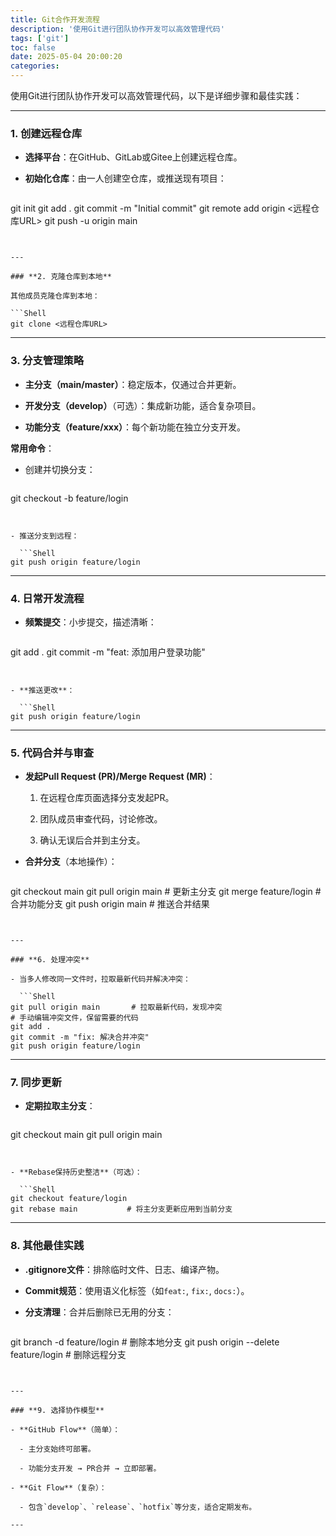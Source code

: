 ```yaml
---
title: Git合作开发流程
description: '使用Git进行团队协作开发可以高效管理代码'
tags: ['git']
toc: false
date: 2025-05-04 20:00:20
categories:
---
```


使用Git进行团队协作开发可以高效管理代码，以下是详细步骤和最佳实践：

---

### **1. 创建远程仓库**

- **选择平台**：在GitHub、GitLab或Gitee上创建远程仓库。

- **初始化仓库**：由一人创建空仓库，或推送现有项目：

  ```Shell
git init
git add .
git commit -m "Initial commit"
git remote add origin <远程仓库URL>
git push -u origin main
```


---

### **2. 克隆仓库到本地**

其他成员克隆仓库到本地：

```Shell
git clone <远程仓库URL>
```


---

### **3. 分支管理策略**

- **主分支（main/master）**：稳定版本，仅通过合并更新。

- **开发分支（develop）**（可选）：集成新功能，适合复杂项目。

- **功能分支（feature/xxx）**：每个新功能在独立分支开发。

**常用命令**：

- 创建并切换分支：

  ```Shell
git checkout -b feature/login
```


- 推送分支到远程：

  ```Shell
git push origin feature/login
```


---

### **4. 日常开发流程**

- **频繁提交**：小步提交，描述清晰：

  ```Shell
git add .
git commit -m "feat: 添加用户登录功能"
```


- **推送更改**：

  ```Shell
git push origin feature/login
```


---

### **5. 代码合并与审查**

- **发起Pull Request (PR)/Merge Request (MR)**：

  1. 在远程仓库页面选择分支发起PR。

  2. 团队成员审查代码，讨论修改。

  3. 确认无误后合并到主分支。

- **合并分支**（本地操作）：

  ```Shell
git checkout main
git pull origin main       # 更新主分支
git merge feature/login    # 合并功能分支
git push origin main       # 推送合并结果
```


---

### **6. 处理冲突**

- 当多人修改同一文件时，拉取最新代码并解决冲突：

  ```Shell
git pull origin main       # 拉取最新代码，发现冲突
# 手动编辑冲突文件，保留需要的代码
git add .
git commit -m "fix: 解决合并冲突"
git push origin feature/login
```


---

### **7. 同步更新**

- **定期拉取主分支**：

  ```Shell
git checkout main
git pull origin main
```


- **Rebase保持历史整洁**（可选）：

  ```Shell
git checkout feature/login
git rebase main           # 将主分支更新应用到当前分支
```


---

### **8. 其他最佳实践**

- **.gitignore文件**：排除临时文件、日志、编译产物。

- **Commit规范**：使用语义化标签（如`feat:`, `fix:`, `docs:`）。

- **分支清理**：合并后删除已无用的分支：

  ```Shell
git branch -d feature/login   # 删除本地分支
git push origin --delete feature/login  # 删除远程分支
```


---

### **9. 选择协作模型**

- **GitHub Flow**（简单）：

  - 主分支始终可部署。

  - 功能分支开发 → PR合并 → 立即部署。

- **Git Flow**（复杂）：

  - 包含`develop`、`release`、`hotfix`等分支，适合定期发布。

---




